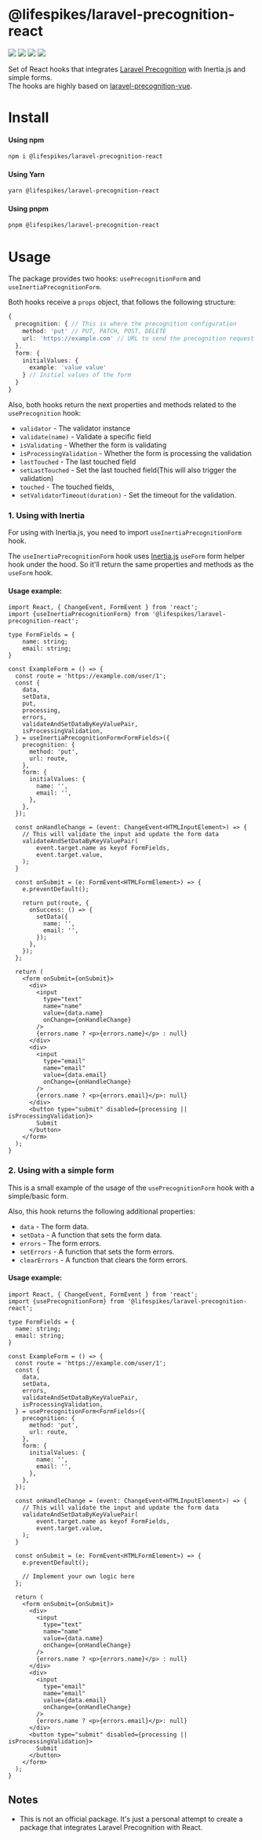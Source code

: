 
# @lifespikes/laravel-precognition-react

[<img src="https://img.shields.io/npm/v/@lifespikes/laravel-precognition-react?style=for-the-badge">](https://www.npmjs.com/package/react-keybinds)
<img src="https://img.shields.io/npm/types/@lifespikes/laravel-precognition-react?label=%20&amp;logo=typescript&amp;logoColor=white&amp;style=for-the-badge">
<img src="https://img.shields.io/npm/dt/@lifespikes/laravel-precognition-react?style=for-the-badge" >
[<img src="https://img.shields.io/bundlephobia/minzip/@lifespikes/laravel-precognition-react?style=for-the-badge">](https://bundlephobia.com/package/@lifespikes/laravel-precognition-react)

Set of React hooks that integrates [Laravel Precognition](https://github.com/laravel/framework/pull/44339) with Inertia.js and simple forms. <br>
The hooks are highly based on [laravel-precognition-vue](https://www.npmjs.com/package/laravel-precognition-vue?activeTab=readme).

# Install

#### Using npm

```bash
npm i @lifespikes/laravel-precognition-react
```

#### Using Yarn

```bash
yarn @lifespikes/laravel-precognition-react
```

#### Using pnpm

```bash
pnpm @lifespikes/laravel-precognition-react
```

# Usage
The package provides two hooks: `usePrecognitionForm` and `useInertiaPrecognitionForm`.

Both hooks receive a `props` object, that follows the following structure:

```typescript
{
  precognition: { // This is where the precognition configuration
    method: 'put' // PUT, PATCH, POST, DELETE 
    url: 'https://example.com' // URL to send the precognition request
  },
  form: {
    initialValues: {
      example: 'value value'
    } // Initial values of the form
  }
}
```

Also, both hooks return the next properties and methods related to the `usePrecognition` hook:

- `validator` - The validator instance
- `validate(name)` - Validate a specific field
- `isValidating` - Whether the form is validating
- `isProcessingValidation` - Whether the form is processing the validation
- `lastTouched` - The last touched field
- `setLastTouched` - Set the last touched field(This will also trigger the validation)
- `touched` - The touched fields,
- `setValidatorTimeout(duration)` - Set the timeout for the validation.

### 1. Using with Inertia
For using with Inertia.js, you need to import `useInertiaPrecognitionForm` hook. <br>

The `useInertiaPrecognitionForm` hook uses [Inertia.js](https://inertiajs.com/forms) `useForm` form helper hook under the hood. So it'll return the same properties and methods as the `useForm` hook.

#### Usage example:
```tsx
import React, { ChangeEvent, FormEvent } from 'react';
import {useInertiaPrecognitionForm} from '@lifespikes/laravel-precognition-react';

type FormFields = {
    name: string;
    email: string;
}

const ExampleForm = () => {
  const route = 'https://example.com/user/1';
  const {
    data,
    setData,
    put,
    processing,
    errors,
    validateAndSetDataByKeyValuePair,
    isProcessingValidation,
  } = useInertiaPrecognitionForm<FormFields>({
    precognition: {
      method: 'put',
      url: route,
    },
    form: {
      initialValues: {
        name: '',
        email: '',
      },
    },
  });

  const onHandleChange = (event: ChangeEvent<HTMLInputElement>) => {
    // This will validate the input and update the form data
    validateAndSetDataByKeyValuePair(
        event.target.name as keyof FormFields,
        event.target.value,
    );
  }

  const onSubmit = (e: FormEvent<HTMLFormElement>) => {
    e.preventDefault();

    return put(route, {
      onSuccess: () => {
        setData({
          name: '',
          email: '',
        });
      },
    });
  };
  
  return (
    <form onSubmit={onSubmit}>
      <div>
        <input
          type="text"
          name="name"
          value={data.name}
          onChange={onHandleChange}
        />
        {errors.name ? <p>{errors.name}</p> : null}
      </div>
      <div>
        <input
          type="email"
          name="email"
          value={data.email}
          onChange={onHandleChange}
        />
        {errors.name ? <p>{errors.email}</p>: null}
      </div>
      <button type="submit" disabled={processing || isProcessingValidation}>
        Submit
      </button>
    </form>
  );
}
```

### 2. Using with a simple form

This is a small example of the usage of the `usePrecognitionForm` hook with a simple/basic form.

Also, this hook returns the following additional properties:

- `data` - The form data.
- `setData` - A function that sets the form data.
- `errors` - The form errors.
- `setErrors` - A function that sets the form errors.
- `clearErrors` - A function that clears the form errors.

#### Usage example:
```tsx
import React, { ChangeEvent, FormEvent } from 'react';
import {usePrecognitionForm} from '@lifespikes/laravel-precognition-react';

type FormFields = {
  name: string;
  email: string;
}

const ExampleForm = () => {
  const route = 'https://example.com/user/1';
  const {
    data,
    setData,
    errors,
    validateAndSetDataByKeyValuePair,
    isProcessingValidation,
  } = usePrecognitionForm<FormFields>({
    precognition: {
      method: 'put',
      url: route,
    },
    form: {
      initialValues: {
        name: '',
        email: '',
      },
    },
  });

  const onHandleChange = (event: ChangeEvent<HTMLInputElement>) => {
    // This will validate the input and update the form data
    validateAndSetDataByKeyValuePair(
        event.target.name as keyof FormFields,
        event.target.value,
    );
  }

  const onSubmit = (e: FormEvent<HTMLFormElement>) => {
    e.preventDefault();

    // Implement your own logic here
  };

  return (
    <form onSubmit={onSubmit}>
      <div>
        <input
          type="text"
          name="name"
          value={data.name}
          onChange={onHandleChange}
        />
        {errors.name ? <p>{errors.name}</p> : null}
      </div>
      <div>
        <input
          type="email"
          name="email"
          value={data.email}
          onChange={onHandleChange}
        />
        {errors.name ? <p>{errors.email}</p>: null}
      </div>
      <button type="submit" disabled={processing || isProcessingValidation}>
        Submit
      </button>
    </form>
  );
}
```

## Notes

- This is not an official package. It's just a personal attempt to create a package that integrates Laravel Precognition with React.
